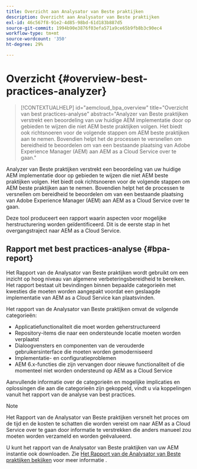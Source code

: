 ```yaml
---
title: Overzicht aan Analysator van Beste praktijken
description: Overzicht aan Analysator van Beste praktijken
exl-id: 46c567f8-91e2-4d85-98bd-61d183b887d5
source-git-commit: 1994b90e3876f03efa571a9ce65b9fb8b3c90ec4
workflow-type: tm+mt
source-wordcount: '350'
ht-degree: 29%

---
```


# Overzicht {#overview-best-practices-analyzer}

>[!CONTEXTUALHELP]
>id="aemcloud_bpa_overview"
>title="Overzicht van best practices-analyse"
>abstract="Analyzer van Beste praktijken verstrekt een beoordeling van uw huidige AEM implementatie door op gebieden te wijzen die niet AEM beste praktijken volgen. Het biedt ook richtsnoeren voor de volgende stappen om AEM beste praktijken aan te nemen. Bovendien helpt het de processen te versnellen om bereidheid te beoordelen om van een bestaande plaatsing van Adobe Experience Manager (AEM) aan AEM as a Cloud Service over te gaan."

Analyzer van Beste praktijken verstrekt een beoordeling van uw huidige AEM implementatie door op gebieden te wijzen die niet AEM beste praktijken volgen. Het biedt ook richtsnoeren voor de volgende stappen om AEM beste praktijken aan te nemen. Bovendien helpt het de processen te versnellen om bereidheid te beoordelen om van een bestaande plaatsing van Adobe Experience Manager (AEM) aan AEM as a Cloud Service over te gaan.

Deze tool produceert een rapport waarin aspecten voor mogelijke herstructurering worden geïdentificeerd. Dit is de eerste stap in het overgangstraject naar AEM as a Cloud Service.

## Rapport met best practices-analyse {#bpa-report}

Het Rapport van de Analysator van Beste praktijken wordt gebruikt om een inzicht op hoog niveau van algemene verbeteringsbereidheid te bereiken. Het rapport bestaat uit bevindingen binnen bepaalde categorieën met kwesties die moeten worden aangepakt voordat een geslaagde implementatie van AEM as a Cloud Service kan plaatsvinden.

Het rapport van de Analysator van Beste praktijken omvat de volgende categorieën:

* Applicatiefunctionaliteit die moet worden geherstructureerd
* Repository-items die naar een ondersteunde locatie moeten worden verplaatst
* Dialoogvensters en componenten van de verouderde gebruikersinterface die moeten worden gemoderniseerd
* Implementatie- en configuratieproblemen
* AEM 6.x-functies die zijn vervangen door nieuwe functionaliteit of die momenteel niet worden ondersteund op AEM as a Cloud Service

Aanvullende informatie over de categorieën en mogelijke implicaties en oplossingen die aan die categorieën zijn gekoppeld, vindt u via koppelingen vanuit het rapport van de analyse van best practices.

>[!NOTE]
>Het Rapport van de Analysator van Beste praktijken versnelt het proces om de tijd en de kosten te schatten die worden vereist om naar AEM as a Cloud Service over te gaan door informatie te verstrekken die anders manueel zou moeten worden verzameld en worden geëvalueerd.

U kunt het rapport van de Analysator van Beste praktijken van uw AEM instantie ook downloaden. Zie [Het Rapport van de Analysator van Beste praktijken bekijken](/help/journey-migration/best-practices-analyzer/using-best-practices-analyzer.md#viewing-report) voor meer informatie .
